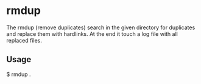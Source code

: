 # rmdup

The rmdup (remove duplicates) search in the given directory for duplicates and replace them with hardlinks. At the end it touch a log file with all replaced files.

## Usage

$ rmdup .